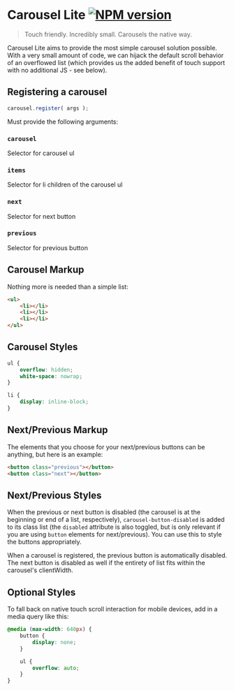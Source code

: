 # Carousel Lite [![NPM version](https://badge.fury.io/js/carousel-lite.png)](https://www.npmjs.com/package/carousel-lite)

> Touch friendly. Incredibly small. Carousels the native way.

Carousel Lite aims to provide the most simple carousel solution possible. With a very small amount of code, we can hijack the default scroll behavior of an overflowed list (which provides us the added benefit of touch support with no additional JS - see below).

## Registering a carousel
```js
carousel.register( args );
```
Must provide the following arguments:

### `carousel`
Selector for carousel ul

### `items`
Selector for li children of the carousel ul

### `next`
Selector for next button

### `previous`
Selector for previous button


## Carousel Markup
Nothing more is needed than a simple list:
```html
<ul>
    <li></li>
    <li></li>
    <li></li>
</ul>
```

## Carousel Styles
```css
ul {
    overflow: hidden;
    white-space: nowrap;
}

li {
    display: inline-block;
}
```

## Next/Previous Markup
The elements that you choose for your next/previous buttons can be anything, but here is an example:

```html
<button class="previous"></button>
<button class="next"></button>
```

## Next/Previous Styles
When the previous or next button is disabled (the carousel is at the beginning or end of a list, respectively), `carousel-button-disabled` is added to its class list (the `disabled` attribute is also toggled, but is only relevant if you are using `button` elements for next/previous). You can use this to style the buttons appropriately.

When a carousel is registered, the previous button is automatically disabled. The next button is disabled as well if the entirety of list fits within the carousel's clientWidth.

## Optional Styles
To fall back on native touch scroll interaction for mobile devices, add in a media query like this:

```css
@media (max-width: 640px) {
    button {
        display: none;
    }

    ul {
        overflow: auto;
    }
}

```
